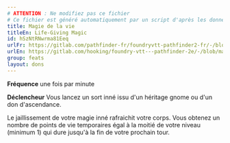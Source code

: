 ```yaml
---
# ATTENTION : Ne modifiez pas ce fichier
# Ce fichier est généré automatiquement par un script d'après les données du module Foundry VTT officiel et de sa traduction
title: Magie de la vie
titleEn: Life-Giving Magic
id: hSzNtRNwrma81Eeq
urlFr: https://gitlab.com/pathfinder-fr/foundryvtt-pathfinder2-fr/-/blob/master/data/feats/hSzNtRNwrma81Eeq.htm
urlEn: https://gitlab.com/hooking/foundry-vtt---pathfinder-2e/-/blob/master/packs/data/feats.db/life-giving-magic.json
group: feats
layout: dons
---
```

**Fréquence** une fois par minute

**Déclencheur** Vous lancez un sort inné issu d'un héritage gnome ou d'un don d'ascendance.

Le jaillissement de votre magie inné rafraichit votre corps. Vous obtenez un nombre de points de vie temporaires égal à la moitié de votre niveau (minimum 1) qui dure jusqu'à la fin de votre prochain tour.


